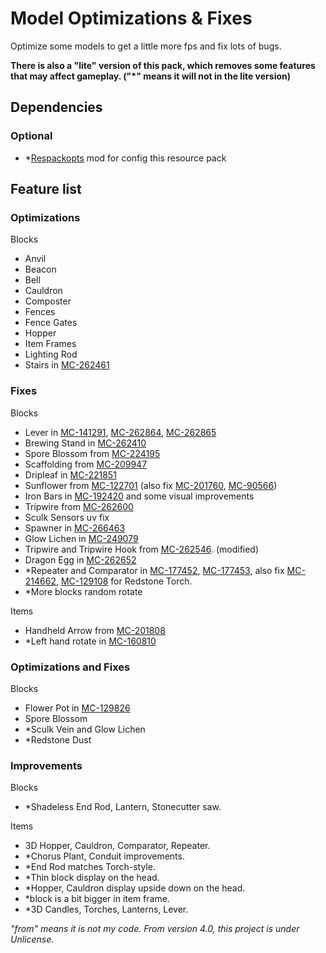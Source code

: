 # Model Optimizations & Fixes

Optimize some models to get a little more fps and fix lots of bugs.

**There is also a "lite" version of this pack, which removes some features that may affect gameplay. ("\*" means it will not in the lite version)**

## Dependencies

### Optional

- *[Respackopts](https://modrinth.com/mod/respackopts) mod for config this resource pack

## Feature list

### Optimizations

Blocks

- Anvil
- Beacon
- Bell
- Cauldron
- Composter
- Fences
- Fence Gates
- Hopper
- Item Frames
- Lighting Rod
- Stairs in [MC-262461](https://bugs.mojang.com/browse/MC-262461)

### Fixes

Blocks

- Lever in [MC-141291](https://bugs.mojang.com/browse/MC-141291), [MC-262864](https://bugs.mojang.com/browse/MC-262864), [MC-262865](https://bugs.mojang.com/browse/MC-262865)
- Brewing Stand in [MC-262410](https://bugs.mojang.com/browse/MC-262410)
- Spore Blossom from [MC-224195](https://bugs.mojang.com/browse/MC-224195)
- Scaffolding from [MC-209947](https://bugs.mojang.com/browse/MC-209947)
- Dripleaf in [MC-221851](https://bugs.mojang.com/browse/MC-221851)
- Sunflower from [MC-122701](https://bugs.mojang.com/browse/MC-122701) (also fix [MC-201760](https://bugs.mojang.com/browse/MC-201760), [MC-90566](https://bugs.mojang.com/browse/MC-90566))
- Iron Bars in [MC-192420](https://bugs.mojang.com/browse/MC-192420) and some visual improvements
- Tripwire from [MC-262600](https://bugs.mojang.com/browse/MC-262600)
- Sculk Sensors uv fix
- Spawner in [MC-266463](https://bugs.mojang.com/browse/MC-266463)
- Glow Lichen in [MC-249079](https://bugs.mojang.com/browse/MC-249079)
- Tripwire and Tripwire Hook from [MC-262546](https://bugs.mojang.com/browse/MC-262546). (modified)
- Dragon Egg in [MC-262652](https://bugs.mojang.com/browse/MC-262652)
- \*Repeater and Comparator in [MC-177452](https://bugs.mojang.com/browse/MC-177452), [MC-177453](https://bugs.mojang.com/browse/MC-177453), also fix [MC-214662](https://bugs.mojang.com/browse/MC-214662), [MC-129108](https://bugs.mojang.com/browse/MC-129108) for Redstone Torch.
- \*More blocks random rotate

Items

- Handheld Arrow from [MC-201808](https://bugs.mojang.com/browse/MC-201808)
- \*Left hand rotate in [MC-160810](https://bugs.mojang.com/browse/MC-160810)

### Optimizations and Fixes

Blocks

- Flower Pot in [MC-129826](https://bugs.mojang.com/browse/MC-129826)
- Spore Blossom
- \*Sculk Vein and Glow Lichen
- \*Redstone Dust

### Improvements

Blocks

- \*Shadeless End Rod, Lantern, Stonecutter saw.

Items

- 3D Hopper, Cauldron, Comparator, Repeater.
- \*Chorus Plant, Conduit improvements.
- \*End Rod matches Torch-style.
- \*Thin block display on the head.
- \*Hopper, Cauldron display upside down on the head.
- \*block is a bit bigger in item frame.
- \*3D Candles, Torches, Lanterns, Lever.

_"from" means it is not my code. From version 4.0, this project is under Unlicense._
